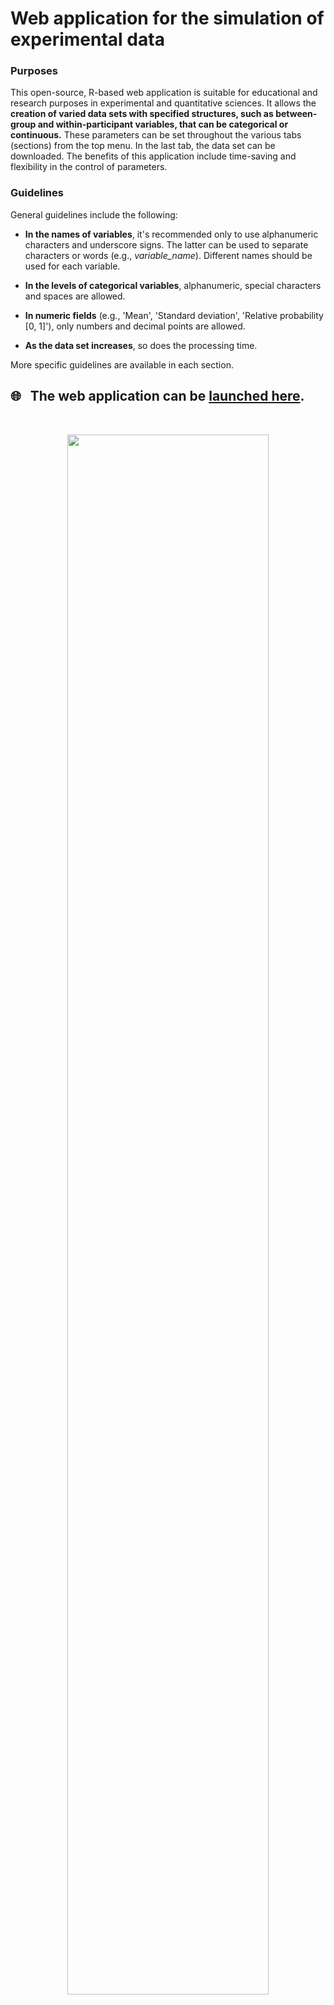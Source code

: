 # Web application for the simulation of experimental data

### Purposes

This open-source, R-based web application is suitable for educational and research purposes in experimental and quantitative sciences. It allows the **creation of varied data sets with specified structures, such as between-group and within-participant variables, that can be categorical or continuous.** These parameters can be set throughout the various tabs (sections) from the top menu. In the last tab, the data set can be downloaded. The benefits of this application include time-saving and flexibility in the control of parameters.

### Guidelines

General guidelines include the following:

- **In the names of variables**, it's recommended only to use alphanumeric characters and underscore signs. The latter can be used to separate characters or words (e.g., *variable_name*). Different names should be used for each variable.

- **In the levels of categorical variables**, alphanumeric, special characters and spaces are allowed.

- **In numeric fields** (e.g., 'Mean', 'Standard deviation', 'Relative probability [0, 1]'), only numbers and decimal points are allowed.

- **As the data set increases**, so does the processing time.

More specific guidelines are available in each section.

## :globe_with_meridians: &nbsp; The web application can be [launched here](https://pablo-bernabeu.shinyapps.io/experimental-data-simulation/).

<br>

<p style='margin-bottom:90px;' align="center">
<a href="https://github.com/pablobernabeu/Experimental-data-simulation/raw/master/Screenshot.png"><img style='display: block; margin-left: auto; margin-right: auto;' src="https://github.com/pablobernabeu/Experimental-data-simulation/raw/master/Screenshot.png" width='80%' /></a>
  </p>

<br>

### Reference

Bernabeu, P., & Lynott, D. (2020). Web application for the simulation of experimental data (Version 1.1). [https://github.com/pablobernabeu/Experiment-simulation-app/](https://github.com/pablobernabeu/Experiment-simulation-app/).

### Code

This web application was developed in [R](https://www.r-project.org/about.html) (R Core Team, 2020). The initial code for this application was influenced by Section 5.7 ([*Simulating data for multi-factor designs*](https://crumplab.github.io/programmingforpsych/simulating-and-analyzing-data-in-r.html#simulating-data-for-multi-factor-designs)) in Crump (2017). The R packages used include 'dplyr' (Wickham, François, Henry, & Müller, 2018), 'DT' (Xie, 2020), 'flexdashboard' (Iannone, Allaire, & Borges, 2020), 'shiny' (Chang, Cheng, Allaire, Xie, & McPherson, 2020) and 'stringr' (Wickham, 2019).

### Options for development and local use of the app

#### Option A) Using local R/RStudio or [RStudio Cloud project](https://rstudio.cloud/project/1739958)

1. [In RStudio Cloud, this step can usually be skipped.] Install the packages in the versions used in the [latest release of this application](https://github.com/pablobernabeu/Experimental-data-simulation/releases), by running:

    ```
    install.packages('devtools')
    library(devtools)
    install_version('dplyr', '1.0.2', 'http://cran.us.r-project.org')
    install_version('DT', '0.15', 'http://cran.us.r-project.org')
    install_version('flexdashboard', '0.5.2', 'http://cran.us.r-project.org')
    install_version('htmltools', '0.5.0', 'http://cran.us.r-project.org')
    install_version('knitr', '1.30', 'http://cran.us.r-project.org')
    install_version('ngram', '3.0.4', 'http://cran.us.r-project.org')
    install_version('purrr', '0.3.4', 'http://cran.us.r-project.org')
    install_version('shiny', '1.5.0', 'http://cran.us.r-project.org')
    install_version('stringr', '1.4.0', 'http://cran.us.r-project.org')
    install_version('tidyr', '1.1.2', 'http://cran.us.r-project.org')
    ```

2. Open the [index.Rmd](https://github.com/pablobernabeu/Experimental-data-simulation/blob/master/index.Rmd) script.

3. Run the application by clicking on <kbd>▶️&nbsp; Run document</kbd> at the top left, or by running `rmarkdown::run('index.Rmd')` in the console.

4. Click on <kbd>Open in Browser</kbd> at the top left.

#### Option B) Using Dockerfile ([@vsoch's pull request](https://github.com/pablobernabeu/Experimental-data-simulation/pull/1))

A [Dockerfile](Dockerfolder/Dockerfile) has been provided. First, build the container:

```bash
docker build -t experiment-shiny-app .
```

And then run the container, selecting a password for the interface and binding to port 8787 on your local machine.

```bash
$ docker run --interactive --rm -e PASSWORD=<MYPASSWORD> -p 8787:8787 --name experiment-shiny-app --volume $(pwd):/home/rstudio experiment-shiny-app
[s6-init] making user provided files available at /var/run/s6/etc...exited 0.
[s6-init] ensuring user provided files have correct perms...exited 0.
[fix-attrs.d] applying ownership & permissions fixes...
[fix-attrs.d] done.
[cont-init.d] executing container initialization scripts...
[cont-init.d] add: executing... 
Nothing additional to add
[cont-init.d] add: exited 0.
[cont-init.d] userconf: executing... 
[cont-init.d] userconf: exited 0.
[cont-init.d] done.
[services.d] starting services
[services.d] done.
```

You can then open [127.0.0.1:8787](127.0.0.1:8787) to see the interface and login with username "rstudio" and
your chosen password. You can then select the Rmd file and click "Run Document" to generate the window for the application,
shown below.

<p style='margin-bottom:90px;' align="center">
<img style='display: block; margin-left: auto; margin-right: auto;' src="img/interface.png" width='40%'>
</p>

<br>

### Acknowledgements

Thank you to RStudio for the free hosting server used by this application, [shinyapps.io](https://www.shinyapps.io/).

### References

<div style = "text-indent:-1.5em; margin-left:1.5em;">

Chang, W., Cheng, J., Allaire, J., Xie, Y., & McPherson, J. (2020). shiny: Web Application Framework for R. R package version 1.4.0. Available at [http://CRAN.R-project.org/package=shiny](http://CRAN.R-project.org/package=shiny).

Crump, M. J. C. (2017). Programming for Psychologists: Data Creation and Analysis (Version 1.1). [https://crumplab.github.io/programmingforpsych/](https://crumplab.github.io/programmingforpsych/).

Iannone, R., Allaire, J. J., & Borges, B. (2020). Flexdashboard: R Markdown Format for Flexible Dashboards. [http://rmarkdown.rstudio.com/flexdashboard](http://rmarkdown.rstudio.com/flexdashboard).

R Core Team (2020). R: A language and environment for statistical computing. R Foundation for Statistical Computing, Vienna, Austria. URL [https://www.R-project.org/](https://www.R-project.org/).

Wickham, H. (2019). stringr: Simple, Consistent Wrappers for Common String Operations. R package version 1.4.0. [https://CRAN.R-project.org/package=stringr](https://CRAN.R-project.org/package=stringr).

Wickham, H., François, R., Henry, L., & Müller, K. (2018). dplyr: A Grammar of Data Manipulation. R package version 0.7.6. [https://CRAN.R-project.org/package=dplyr](https://CRAN.R-project.org/package=dplyr).

Xie, Y. (2020). DT: A Wrapper of the JavaScript Library "DataTables". R package version 0.14. Available at [https://CRAN.R-project.org/package=DT](https://CRAN.R-project.org/package=DT).

</div>

### Contact

To submit any questions or feedback, please post [an issue](https://github.com/pablobernabeu/Experimental-data-simulation/issues), or email Pablo Bernabeu at [p.bernabeu@lancaster.ac.uk](mailto:p.bernabeu@lancaster.ac.uk).

<br>
